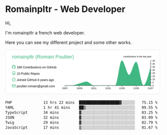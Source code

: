 # Romainpltr - Web Developer

Hi,

I'm romainpltr a french web developer.

Here you can see my different project and some other works.



[![](https://raw.githubusercontent.com/romainpltr/romainpltr/master/profile-summary-card-output/vue/0-profile-details.svg)](https://github.com/vn7n24fzkq/github-profile-summary-cards)

<!--START_SECTION:waka-->

```text
PHP              13 hrs 22 mins  ██████████████████▓░░░░░░   75.15 %
YAML             1 hr 41 mins    ██▒░░░░░░░░░░░░░░░░░░░░░░   09.55 %
TypeScript       34 mins         ▓░░░░░░░░░░░░░░░░░░░░░░░░   03.25 %
JSON             32 mins         ▓░░░░░░░░░░░░░░░░░░░░░░░░   03.09 %
Twig             29 mins         ▓░░░░░░░░░░░░░░░░░░░░░░░░   02.79 %
JavaScript       17 mins         ▒░░░░░░░░░░░░░░░░░░░░░░░░   01.67 %
```

<!--END_SECTION:waka-->

